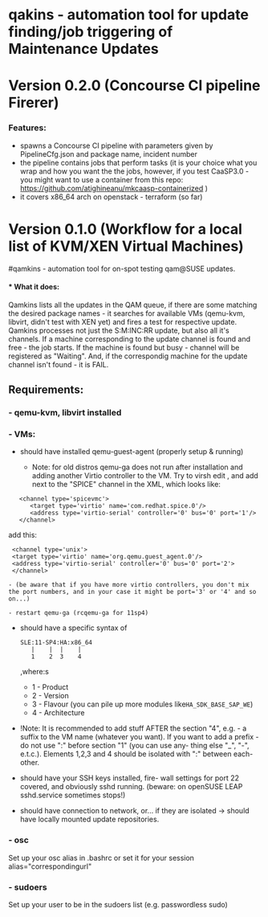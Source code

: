 # qakins - automation tool for update finding/job triggering of Maintenance Updates
# Version 0.2.0 (Concourse CI pipeline Firerer)
### Features:
   - spawns a Concourse CI pipeline with parameters given by PipelineCfg.json and package name, incident number
   - the pipeline contains jobs that perform tasks (it is your choice what you wrap and how you want the the jobs,
     however, if you test CaaSP3.0 - you might want to use a container from this repo: 
     https://github.com/atighineanu/mkcaasp-containerized )
   - it covers x86_64 arch on openstack - terraform (so far)







 
  



# Version 0.1.0 (Workflow for a local list of KVM/XEN Virtual Machines)
#qamkins - automation tool for on-spot testing qam@SUSE updates.

#### * What it does:
Qamkins lists all the updates in the QAM queue, if there are some matching the desired package names - it searches for available VMs (qemu-kvm, libvirt, didn't test with XEN yet) and fires a test for respective update. Qamkins processes not just the S:M:INC:RR update, but also all it's channels. If a machine corresponding to the update channel is found and free - the job starts. If the machine is found but busy - channel will be registered as "Waiting". And, if the correspondig machine for the update channel isn't found - it is FAIL.


## Requirements:

### - qemu-kvm, libvirt installed

### - VMs:

* should have installed qemu-guest-agent
 (properly setup & running)
 
     - Note: for old distros qemu-ga does not run after installation and adding another Virtio controller to the VM. Try to virsh edit <VM>, and add next to the "SPICE" channel in the XML, which looks like:
 
```
   <channel type='spicevmc'>
      <target type='virtio' name='com.redhat.spice.0'/>
	  <address type='virtio-serial' controller='0' bus='0' port='1'/>
   </channel>
```

 add this: 
 
```
 <channel type='unix'>
 <target type='virtio' name='org.qemu.guest_agent.0'/>
 <address type='virtio-serial' controller='0' bus='0' port='2'>
 </channel>
```
    - (be aware that if you have more virtio controllers, you don't mix the port numbers, and in your case it might be port='3' or '4' and so on...)
 
    - restart qemu-ga (rcqemu-ga for 11sp4)

* should have a specific syntax of <domname>

  ```
  SLE:11-SP4:HA:x86_64
     |    |  |    |
     1    2  3    4
  ```
  ,where:s
  - 1 - Product
  - 2 - Version
  - 3 - Flavour (you can pile up more
	 modules like```HA_SDK_BASE_SAP_WE```)
  - 4 - Architecture

 - !Note: It is recommended to add stuff 
    AFTER the section "4", e.g. - a suffix 
    to the VM name (whatever you want).
    If you want to add a prefix - do not use
    ":" before section "1" (you can use any-
    thing else "_", "-", e.t.c.). Elements 1,2,3 and 4 should be isolated with ":" between each-other.

* should have your SSH keys installed, fire-
  wall settings for port 22 covered, and 
  obviously sshd running. (beware: on 
  openSUSE LEAP sshd.service sometimes stops!)

* should have connection to network, or...
  if they are isolated -> should have locally
  mounted update repositories.


### - osc
Set up your osc alias in .bashrc or set it for your session alias="correspondingurl"


### - sudoers
Set up your user to be in the sudoers list (e.g. passwordless sudo)




 
